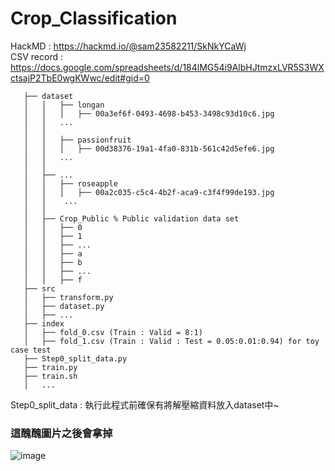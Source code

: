 # Crop_Classification

<!-- ### 2022/09/29 新增 `--train_num` `--valid_num` 可以決定要放多少訓練資料驗證資料進去訓練(基於同一個fold_0不變下) -->

HackMD : https://hackmd.io/@sam23582211/SkNkYCaWj  
CSV record : https://docs.google.com/spreadsheets/d/184lMG54i9AlbHJtmzxLVR5S3WXctsajP2TbE0wgKWwc/edit#gid=0  

```
   ├── dataset
   │   │   ├── longan
   │   │   │   ├── 00a3ef6f-0493-4698-b453-3498c93d10c6.jpg
   │   │   ...
   │   │ 
   │   │   ├── passionfruit
   │   │   │   ├── 00d38376-19a1-4fa0-831b-561c42d5efe6.jpg
   │   │   ...
   │   │   
   │   ├── ...
   │   │   ├── roseapple
   │   │   │   ├── 00a2c035-c5c4-4b2f-aca9-c3f4f99de193.jpg
   │   │    ...
   │   │
   │   ├── Crop_Public % Public validation data set
   │   │   ├── 0
   │   │   ├── 1
   │   │   ├── ...
   │   │   ├── a
   │   │   ├── b
   │   │   ├── ...
   │   │   ├── f
   ├── src
   │   ├── transform.py
   │   ├── dataset.py
   │   ├── ...
   ├── index
   │   ├── fold_0.csv (Train : Valid = 8:1)
   │   ├── fold_1.csv (Train : Valid : Test = 0.05:0.01:0.94) for toy case test
   ├── Step0_split_data.py
   ├── train.py
   ├── train.sh
   │   ...

```
Step0_split_data : 執行此程式前確保有將解壓縮資料放入dataset中~


### 這醜醜圖片之後會拿掉
![image](https://user-images.githubusercontent.com/93210989/192424422-f5863734-4a9d-4023-9fa8-add7c4d1741d.png)  
